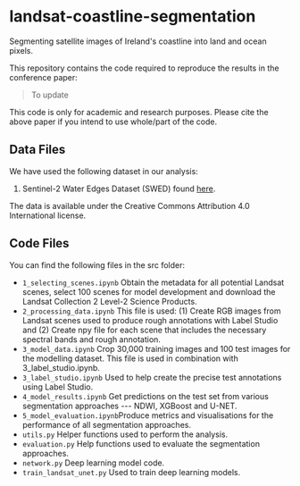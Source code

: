 # landsat-coastline-segmentation
Segmenting satellite images of Ireland's coastline into land and ocean pixels.

This repository contains the code required to reproduce the results in the conference paper:

> To update

This code is only for academic and research purposes. Please cite the above paper if you intend to use whole/part of the code. 

## Data Files

We have used the following dataset in our analysis: 

1. Sentinel-2 Water Edges Dataset (SWED) found [here](https://zenodo.org/records/8414665).

 The data is available under the Creative Commons Attribution 4.0 International license.

## Code Files
You can find the following files in the src folder:

- `1_selecting_scenes.ipynb` Obtain the metadata for all potential Landsat scenes, select 100 scenes for model development and download the Landsat Collection 2 Level-2 Science Products.
- `2_processing_data.ipynb` This file is used: (1) Create RGB images from Landsat scenes used to produce rough annotations with Label Studio and (2) Create npy file for each scene that includes the necessary spectral bands and rough annotation.
- `3_model_data.ipynb` Crop 30,000 training images and 100 test images for the modelling dataset. This file is used in combination with 3_label_studio.ipynb. 
- `3_label_studio.ipynb` Used to help create the precise test annotations using Label Studio.
- `4_model_results.ipynb` Get predictions on the test set from various segmentation approaches --- NDWI, XGBoost and U-NET.
- `5_model_evaluation.ipynb`Produce metrics and visualisations for the performance of all segmentation approaches.
- `utils.py` Helper functions used to perform the analysis. 
- `evaluation.py` Help functions used to evaluate the segmentation approaches.
- `network.py` Deep learning model code.
- `train_landsat_unet.py` Used to train deep learning models.

